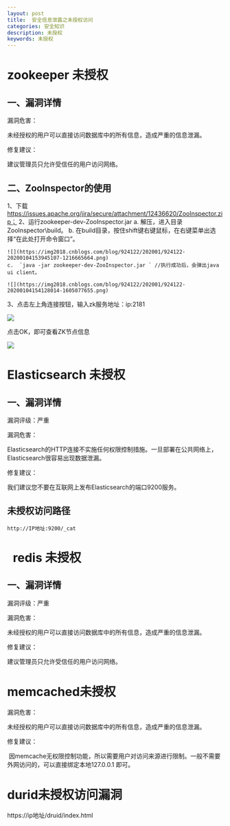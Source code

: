 ```yaml
---
layout: post
title:  安全信息泄露之未授权访问
categories: 安全知识
description: 未授权
keywords: 未授权
---
```


# zookeeper 未授权

##  一、漏洞详情

漏洞危害：

未经授权的用户可以直接访问数据库中的所有信息，造成严重的信息泄漏。

修复建议：

建议管理员只允许受信任的用户访问网络。

## 二、ZooInspector的使用

1、下载 https://issues.apache.org/jira/secure/attachment/12436620/ZooInspector.zip； 
2、运行zookeeper-dev-ZooInspector.jar
    a. 解压，进入目录ZooInspector\build。
    b. 在build目录，按住shift键右键鼠标，在右键菜单出选择“在此处打开命令窗口”。

    ![](https://img2018.cnblogs.com/blog/924122/202001/924122-20200104153945107-1216665664.png)
    c.  `java -jar zookeeper-dev-ZooInspector.jar ` //执行成功后，会弹出java ui client。

    ![](https://img2018.cnblogs.com/blog/924122/202001/924122-20200104154128014-1605077655.png)

3、点击左上角连接按钮，输入zk服务地址：ip:2181

![](https://img2018.cnblogs.com/blog/924122/202001/924122-20200104154204204-131689585.png)
   
点击OK，即可查看ZK节点信息

![](https://img2018.cnblogs.com/blog/924122/202001/924122-20200104154311540-1934553878.png)

# Elasticsearch 未授权

##  一、漏洞详情

漏洞评级：严重

漏洞危害： 

Elasticsearch的HTTP连接不实施任何权限控制措施。一旦部署在公共网络上，Elasticsearch很容易出现数据泄漏。

修复建议：

我们建议您不要在互联网上发布Elasticsearch的端口9200服务。

## 未授权访问路径

`http://IP地址:9200/_cat`


#   redis 未授权

##  一、漏洞详情

漏洞评级：严重

漏洞危害： 

未经授权的用户可以直接访问数据库中的所有信息，造成严重的信息泄漏。

修复建议：

建议管理员只允许受信任的用户访问网络。


# memcached未授权

漏洞危害： 

未经授权的用户可以直接访问数据库中的所有信息，造成严重的信息泄漏。

修复建议：

 因memcache无权限控制功能，所以需要用户对访问来源进行限制。一般不需要外网访问的，可以直接绑定本地127.0.0.1 即可。

# durid未授权访问漏洞

https://ip地址/druid/index.html